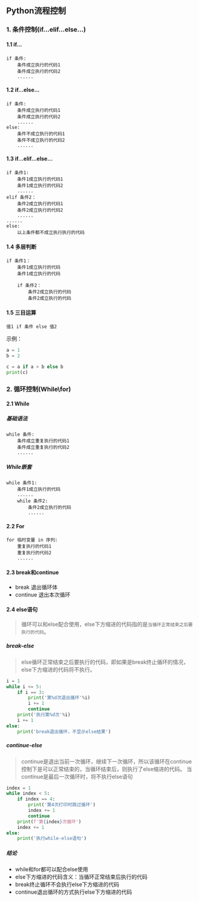 ## Python流程控制
### 1. 条件控制(if...elif...else...)
#### 1.1 if...
```text
if 条件:
    条件成立执行的代码1
    条件成立执行的代码2
    ......
```
#### 1.2 if...else...
```text
if 条件:
    条件成立执行的代码1
    条件成立执行的代码2
    ......
else:
    条件不成立执行的代码1
    条件不成立执行的代码2
    ......
```
#### 1.3 if...elif...else...
```text
if 条件1:
    条件1成立执行的代码1
    条件1成立执行的代码2
    ......
elif 条件2：
	条件2成立执行的代码1
    条件2成立执行的代码2
    ......
......
else:
    以上条件都不成立执行执行的代码
```

#### 1.4 多层判断
```text
if 条件1：
	条件1成立执行的代码
    条件1成立执行的代码
    
    if 条件2：
    	条件2成立执行的代码
        条件2成立执行的代码
```

#### 1.5 三目运算
```text
值1 if 条件 else 值2
```
示例：
```python
a = 1
b = 2

c = a if a > b else b
print(c)
```

### 2. 循环控制(While\for)
#### 2.1 While
##### 基础语法
```text
while 条件:
    条件成立重复执行的代码1
    条件成立重复执行的代码2
    ......
```

##### While嵌套
```text
while 条件1:
    条件1成立执行的代码
    ......
    while 条件2:
        条件2成立执行的代码
        ......
```

#### 2.2 For
```text
for 临时变量 in 序列:
    重复执行的代码1
    重复执行的代码2
    ......
```

#### 2.3 break和continue
- break 退出循环体
- continue 退出本次循环

#### 2.4 else语句
> 循环可以和else配合使用，else下方缩进的代码指的是`当循环正常结束之后要执行的代码`。

##### break-else
> else循环正常结束之后要执行的代码，即如果是break终止循环的情况，else下方缩进的代码将不执行。
```python
i = 1
while i <= 5:
    if i == 3:
        print('第%d次退出循环'%i)
        i += 1
        continue
    print('执行第%d次'%i)
    i += 1
else:
    print('break退出循环，不显示else结果')
```

##### continue-else
> continue是退出当前一次循环，继续下一次循环，所以该循环在continue控制下是可以正常结束的，当循环结束后，则执行了else缩进的代码。
> 当continue是最后一次循环时，将不执行else语句
```python
index = 1
while index < 5:
    if index == 4:
        print('第4次打印时跳过循环')
        index += 1
        continue
    print(f'第{index}次循环')
    index += 1
else:
    print('执行while-else语句')
```

##### 结论
- while和for都可以配合else使用
- else下方缩进的代码含义：当循环正常结束后执行的代码
- break终止循环不会执行else下方缩进的代码
- continue退出循环的方式执行else下方缩进的代码
